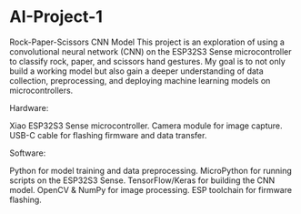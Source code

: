 # AI-Project-1
Rock-Paper-Scissors CNN Model
This project is an exploration of using a convolutional neural network (CNN) on the ESP32S3 Sense microcontroller to classify rock, paper, and scissors hand gestures. My goal is to not only build a working model but also gain a deeper understanding of data collection, preprocessing, and deploying machine learning models on microcontrollers.


Hardware:

Xiao ESP32S3 Sense microcontroller.
Camera module for image capture.
USB-C cable for flashing firmware and data transfer.

Software:

Python for model training and data preprocessing.
MicroPython for running scripts on the ESP32S3 Sense.
TensorFlow/Keras for building the CNN model.
OpenCV & NumPy for image processing.
ESP toolchain for firmware flashing.

